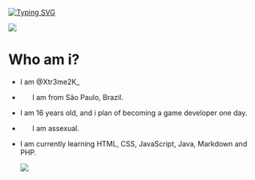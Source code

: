 [![Typing SVG](https://readme-typing-svg.herokuapp.com/?color=00e79dDB&size=35&center=true&vCenter=true&width=1000&lines=Xtr3me2K's+profile)](https://git.io/typing-svg)

<img src="https://i.pinimg.com/originals/67/0d/4e/670d4e55f0f720cdc8ef1bc83e86e6fd.gif" center="true">

# Who am i?
- I am @Xtr3me2K_
- <img src="https://cdn.pixabay.com/animation/2022/08/05/18/24/18-24-53-297_512.gif" width="20" height="10"> I am from São Paulo, Brazil.
- I am 16 years old, and i plan of becoming a game developer one day.
- <img src="https://64.media.tumblr.com/bb84bcbe233f0146afe61439da862fe9/9c5778f9cf4a88af-89/s1280x1920/97aedf223cff0082d40b4c6435797a644839cca5.gif" width="20" height="10"> I am assexual.
- I am currently learning HTML, CSS, JavaScript, Java, Markdown and PHP.

  <img src="https://pbs.twimg.com/profile_banners/1676758705126141953/1691797005/1500x500">
